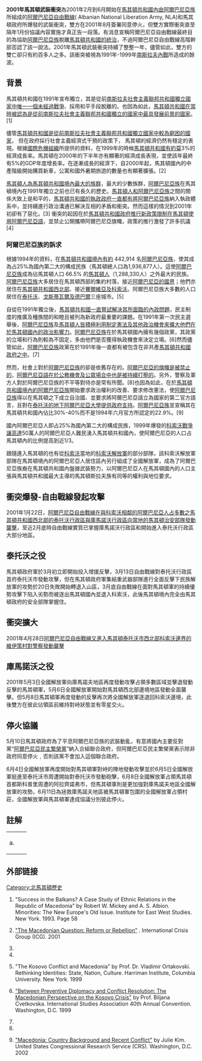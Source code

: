 **2001年馬其頓武裝衝突**為2001年2月到6月開始在[馬其頓共和國內由](https://zh.wikipedia.org/wiki/馬其頓共和國 "wikilink")[阿爾巴尼亞族](../Page/阿爾巴尼亞族.md "wikilink")所組成的[阿爾巴尼亞自由戰線](https://zh.wikipedia.org/wiki/阿爾巴尼亞自由戰線 "wikilink")(
Albanian National Liberation Army,
NLA)和馬其頓政府所爆發的武裝衝突，雙方在2001年8月簽署同意停火，但雙方實際衝突直至隔年1月份協議內容實施才真正告一段落。有消息宣稱阿爾巴尼亞自由戰線最終目的為協助[阿爾巴尼亞族](../Page/阿爾巴尼亞族.md "wikilink")脫離[馬其頓共和國的統治](https://zh.wikipedia.org/wiki/馬其頓共和國 "wikilink")，不過阿爾巴尼亞自由戰線高階幹部否認了該一說法。2001年馬其頓武裝衝突持續了整整一年，儘管如此，雙方的雙亡卻只有約百多人之多。該衝突被視為1991年-1999年[南斯拉夫內戰](../Page/南斯拉夫內戰.md "wikilink")所造成的餘波。

## 背景

馬其頓共和國在1991年宣布獨立，其是從前[南斯拉夫社會主義聯邦共和國獨立國家中唯一一個未經過戰爭](https://zh.wikipedia.org/wiki/南斯拉夫社會主義聯邦共和國 "wikilink")、採用和平手段脫離的。也因為如此，[馬其頓共和國在當時被認為是從前](https://zh.wikipedia.org/wiki/馬其頓共和國 "wikilink")[南斯拉夫社會主義聯邦共和國獨立的國家中最具發展前景的國家](https://zh.wikipedia.org/wiki/南斯拉夫社會主義聯邦共和國 "wikilink")。\[1\]

儘管[馬其頓共和國是從前](https://zh.wikipedia.org/wiki/馬其頓共和國 "wikilink")[南斯拉夫社會主義聯邦共和國獨立國家中較為窮困的國家](https://zh.wikipedia.org/wiki/南斯拉夫社會主義聯邦共和國 "wikilink")，
但在政府採行社會主義經濟式干預的政策下，
馬其頓的經濟仍然有穩定的表現。根據[國際危機組織](../Page/國際危機組織.md "wikilink")所提供的資料，在1999年的時候[馬其頓共和國有約莫](https://zh.wikipedia.org/wiki/馬其頓共和國 "wikilink")3%的經濟成長率。馬其頓在2000年的下半年亦有顯著的經濟成長表現，並使該年最終有5%的GDP年度增長率。在逐漸成長的經濟下，自2000年起，馬其頓國內的中產階級開始購買新車，公寓和國外暑期旅遊的數量也有顯著擴張。\[2\]

[馬其頓人為](https://zh.wikipedia.org/wiki/馬其頓人 "wikilink")[馬其頓共和國境內最大的族群](https://zh.wikipedia.org/wiki/馬其頓共和國 "wikilink")，最大的少數族群，[阿爾巴尼亞族](../Page/阿爾巴尼亞族.md "wikilink")在馬其頓境內在1991年獨立之前也已有長久的歷史。[馬其頓人和](https://zh.wikipedia.org/wiki/馬其頓人 "wikilink")[阿爾巴尼亞族](../Page/阿爾巴尼亞族.md "wikilink")之間的關係大致上是和平的，[馬其頓共和國的執政政府一直都有將](https://zh.wikipedia.org/wiki/馬其頓共和國 "wikilink")[阿爾巴尼亞族](../Page/阿爾巴尼亞族.md "wikilink")納入執政體系中，並持續進行政治溝通已解決互相的矛盾和衝突。然而這樣的情況到2001年初卻有了惡化。\[3\]
衝突的起因在於[馬其頓共和國政府推行新政策限制在馬其頓使用](https://zh.wikipedia.org/wiki/馬其頓共和國 "wikilink")[阿爾巴尼亞語](https://zh.wikipedia.org/wiki/阿爾巴尼亞語 "wikilink")，並禁止公開攜帶阿爾巴尼亞旗幟，政策的推行激發了許多抗議\[4\]

### 阿爾巴尼亞族的訴求

根據1994年的資料，在[馬其頓共和國境內有約](https://zh.wikipedia.org/wiki/馬其頓共和國 "wikilink")
442,914
名[阿爾巴尼亞族](../Page/阿爾巴尼亞族.md "wikilink")，使其成為占25%為國內第二大的構成民族（馬其頓總人口為1,936,877人）。這使[阿爾巴尼亞族](../Page/阿爾巴尼亞族.md "wikilink")成為佔馬其頓人口
66.5%
的[馬其頓人](https://zh.wikipedia.org/wiki/馬其頓人 "wikilink")（1,288,330人）之外最大的民族。[阿爾巴尼亞族](../Page/阿爾巴尼亞族.md "wikilink")大多居住在馬其頓西部的集約村落，接近[阿爾巴尼亞的國界](https://zh.wikipedia.org/wiki/阿爾巴尼亞 "wikilink")；他們亦居住在[馬其頓共和國西北部](https://zh.wikipedia.org/wiki/馬其頓共和國 "wikilink")、接近[賽爾維亞及](https://zh.wikipedia.org/wiki/賽爾維亞 "wikilink")[科索沃](../Page/科索沃.md "wikilink")。阿爾巴尼亞族大多數的人口居住在[泰托沃](https://zh.wikipedia.org/wiki/泰托沃 "wikilink")、[戈斯蒂瓦爾及](https://zh.wikipedia.org/wiki/戈斯蒂瓦爾 "wikilink")[德巴爾](../Page/德巴爾.md "wikilink")三座城市。\[5\]

自從在1991年獨立後，[馬其頓共和國一直嘗試解決其所面臨的內政問題](https://zh.wikipedia.org/wiki/馬其頓共和國 "wikilink")，民主制度的推廣及種族間的和睦且被列為新政府最重要的課題。在1991年第一次民主選舉後，[阿爾巴尼亞族](../Page/阿爾巴尼亞族.md "wikilink")及[馬其頓人皆積極利用制定憲法及其他政治機會來擴大他們在於馬其頓國內的政治影響力](https://zh.wikipedia.org/wiki/馬其頓人 "wikilink")。[阿爾巴尼亞族](../Page/阿爾巴尼亞族.md "wikilink")在於馬其頓國內擁有幾個政黨，其政黨的立場和行為則較為不固定，多由他們是否獲得執政機會來決定立場。\[6\]然而儘管如此，[阿爾巴尼亞族](../Page/阿爾巴尼亞族.md "wikilink")政黨在於1991年後一直都有被包含在非共產[馬其頓共和國政府之中](https://zh.wikipedia.org/wiki/馬其頓共和國 "wikilink")。\[7\]

然而，社會上對於[阿爾巴尼亞族](../Page/阿爾巴尼亞族.md "wikilink")的卻是依舊存在的。[阿爾巴尼亞的旗幟是被禁止的](https://zh.wikipedia.org/wiki/阿爾巴尼亞 "wikilink")，[阿爾巴尼亞語在於公務機會及公眾場合中也是被持續打壓的](https://zh.wikipedia.org/wiki/阿爾巴尼亞語 "wikilink")。另外，警察及軍方人對於阿爾巴尼亞族的不平等對待亦是常有所聞。\[8\]也因為如此，在於[馬其頓共和國境內的](https://zh.wikipedia.org/wiki/馬其頓共和國 "wikilink")[阿爾巴尼亞族](../Page/阿爾巴尼亞族.md "wikilink")開始要求政治權利的改善、要求修改憲法，使[阿爾巴尼亞族](../Page/阿爾巴尼亞族.md "wikilink")得以在馬其頓之下成立自治國、並要求將阿爾巴尼亞語立為國家的第二官方語言，且對在[泰托沃的地下阿爾巴尼亞大學提供政府支持](https://zh.wikipedia.org/wiki/泰托沃 "wikilink")。[阿爾巴尼亞族](../Page/阿爾巴尼亞族.md "wikilink")並宣稱其在馬其頓共和國內佔比30%-40%而不是1994年六月官方所認定的22.9%。\[9\]

國內阿爾巴尼亞人即占25%為國內第二大的構成民族，1999年爆發的[科索沃戰爭讓高達](https://zh.wikipedia.org/wiki/科索沃戰爭 "wikilink")50萬人的阿爾巴尼亞人難民湧入馬其頓共和國內，使阿爾巴尼亞的人口占馬其頓內的比例提高到近1/3。

跟隨進入馬其頓的也有從[科索沃](../Page/科索沃.md "wikilink")當地的[科索沃解放軍](../Page/科索沃解放軍.md "wikilink")的部分部隊，該科索沃解放軍部隊在馬其頓境內的阿爾巴尼亞人居住區內另行組成了全國解放軍，成為了阿爾巴尼亞族裔在馬其頓共和國內盤據武裝勢力，以阿爾巴尼亞人在馬其頓國內的人口主張與馬其頓共和國最大主導的馬其頓斯拉夫族有同等的權利與地位要求。

## 衝突爆發-自由戰線發起攻擊

2001年1月22日，[阿爾巴尼亞自由戰線在與科索沃相鄰的阿爾巴尼亞人占多數之馬其頓共和國西北部的泰托沃行政區與庫馬諾沃行政區向當地的馬其頓治安部隊發動襲擊](https://zh.wikipedia.org/wiki/阿爾巴尼亞自由戰線 "wikilink")，至近2月底時自由戰線實質已掌握庫馬諾沃行政區和開始進入泰托沃行政區大部分地區。

## 泰托沃之役

馬其頓政府軍於3月初立即開始投入增援反擊，3月13日自由戰線對泰托沃行政區首府泰托沃市發動攻擊，但在馬其頓政府軍集結重武器部隊進行全面反擊下民族解放軍的攻勢於20日失敗開始轉退入山區，3月底自由戰線在面對馬其頓軍的持續優勢攻擊下陷入劣勢而被逐出馬其頓國內並退入科索沃，此後馬其頓境內完全由馬其頓政府的安全部隊掌握住。

## 衝突擴大

2001年4月28日[阿爾巴尼亞自由戰線又進入馬其頓泰托沃市西北部科索沃邊界的維伊策村對警察發動襲擊](https://zh.wikipedia.org/wiki/阿爾巴尼亞自由戰線 "wikilink")

## 庫馬諾沃之役

2001年5月3日全國解放軍向庫馬諾夫地區再度發動攻擊占領多數區域並擊退發動反擊的馬其頓軍，5月6日全國解放軍開始對馬其頓西北部邊境地區發動全面襲擊。但5月8日馬其頓軍再度發動的反擊再次將全國解放軍逐退回科索沃邊境，此後雙方在彼此佔領區前維持對峙狀態並有零星交火。

## 停火協議

5月10日馬其頓政府為了平息阿爾巴尼亞族的武裝動亂，有意將國內主要反對黨“[阿爾巴尼亞民主繁榮黨](https://zh.wikipedia.org/wiki/阿爾巴尼亞民主繁榮黨 "wikilink")”納入合組聯合政府，但阿爾巴尼亞民主繁榮黨表示除非政府同意停火﹐否則該黨不會加入這個聯合政府。

6月4日全國解放軍再度開始對馬其頓軍對峙的陣地發動攻擊並於6月5日全國解放軍挺進至泰托沃市周遭開始對泰托沃市發動砲擊，6月8日全國解放軍占領馬其頓首都斯科普里周遭的阿拉齊諾弗市，但馬其頓軍則是更加強對庫馬諾夫地區全國解放軍的攻勢。6月11日為拯救庫馬諾夫地區被馬其頓軍包圍的全國解放軍占領村莊，全國解放軍與馬其頓軍達成協議分別彼此停火。

## 註解

<table>
<tbody>
<tr class="odd">
<td><p>a.  </p></td>
<td></td>
</tr>
</tbody>
</table>

## 外部链接

[Category:北馬其頓歷史](https://zh.wikipedia.org/wiki/Category:北馬其頓歷史 "wikilink")

1.  "Success in the Balkans? A Case Study of Ethnic Relations in the
    Republic of Macedonia" by Robert W. Mickey and A. S. Albion.
    Minorities: The New Europe's Old Issue. Institute for East West
    Studies. New York. 1993. Page 58

2.  ["The Macedonian Question: Reform or
    Rebellion"](http://www.crisisgroup.org/~/media/Files/europe/Macedonia%209.pdf)
    . International Crisis Group (ICG). 2001

3.
4.

5.  "The Kosovo Conflict and Macedonia" by Prof. Dr. Vladimir
    Ortakovski. Rethinking Identities: State, Nation, Culture. Harriman
    Institute, Columbia University. New York. 1999

6.  ["Between Preventive Diplomacy and Conflict Resolution: The
    Macedonian Perspective on the Kosovo
    Crisis"](http://jurist.law.pitt.edu/biljana.htm)  by Prof. Biljana
    Cvetkovska. International Studies Association 40th Annual
    Convention. Washington, D.C. 1999

7.
8.

9.  ["Macedonia: Country Background and Recent
    Conflict"](https://fas.org/man/crs/RL30900.pdf)  by Julie Kim.
    United States Congressional Research Service (CRS). Washington, D.C.
    2002
